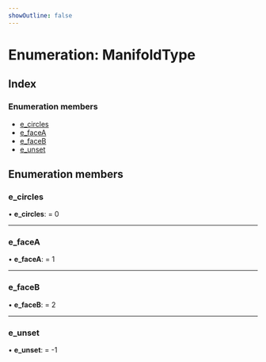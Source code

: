 ```yaml
---
showOutline: false
---
```


# Enumeration: ManifoldType

## Index

### Enumeration members

* [e_circles](/api/enums/manifoldtype#e_circles)
* [e_faceA](/api/enums/manifoldtype#e_facea)
* [e_faceB](/api/enums/manifoldtype#e_faceb)
* [e_unset](/api/enums/manifoldtype#e_unset)

## Enumeration members

###  e_circles

• **e_circles**: = 0

___

###  e_faceA

• **e_faceA**: = 1

___

###  e_faceB

• **e_faceB**: = 2

___

###  e_unset

• **e_unset**: = -1

